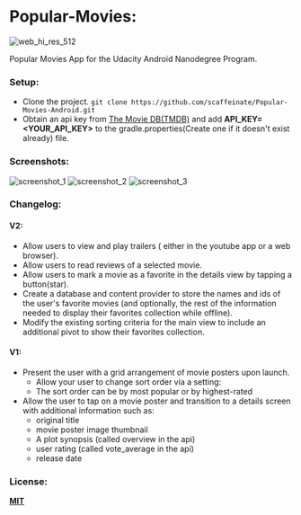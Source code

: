 # Popular-Movies:
![web_hi_res_512](https://user-images.githubusercontent.com/1825853/31562656-3a7311d2-b02a-11e7-87e6-bdbb5a1ff874.png)

Popular Movies App for the  Udacity Android Nanodegree Program.

### Setup: 
- Clone the project. ```git clone https://github.com/scaffeinate/Popular-Movies-Android.git```
- Obtain an api key from [The Movie DB(TMDB)](https://www.themoviedb.org/documentation/api) and add **API_KEY=<YOUR_API_KEY>** to the gradle.properties(Create one if it doesn't exist already) file.

### Screenshots:
![screenshot_1](https://github.com/scaffeinate/Popular-Movies-Android/blob/master/screenshots/screenshot_merged_0.jpg?raw=true)
![screenshot_2](https://github.com/scaffeinate/Popular-Movies-Android/blob/master/screenshots/screenshot_merged_1.jpg?raw=true)
![screenshot_3](https://github.com/scaffeinate/Popular-Movies-Android/blob/master/screenshots/screenshot_merged_2.jpg?raw=true)

### Changelog:
#### V2:
- Allow users to view and play trailers ( either in the youtube app or a web browser).
- Allow users to read reviews of a selected movie.
- Allow users to mark a movie as a favorite in the details view by tapping a button(star).
- Create a database and content provider to store the names and ids of the user's favorite movies (and optionally, the rest of the information needed to display their favorites collection while offline).
- Modify the existing sorting criteria for the main view to include an additional pivot to show their favorites collection.

#### V1:
- Present the user with a grid arrangement of movie posters upon launch.
   - Allow your user to change sort order via a setting:
   - The sort order can be by most popular or by highest-rated
- Allow the user to tap on a movie poster and transition to a details screen with additional information such as:
   - original title
   - movie poster image thumbnail
   - A plot synopsis (called overview in the api)
   - user rating (called vote_average in the api)
   - release date

### License:
[**MIT**](https://github.com/scaffeinate/Popular-Movies-Android/blob/master/LICENSE)
